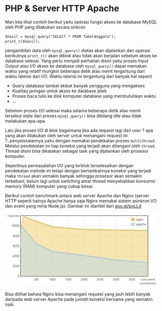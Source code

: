 # PHP & Server HTTP Apache

Mari kita lihat contoh berikut yaitu operasi fungsi akses ke database MySQL oleh PHP yang dilakukan secara sinkron

```text
$hasil = mysql_query("SELECT * FROM TabelAnggota");
print_r($hasil);
```

pengambilan data oleh `mysql_query()` diatas akan dijalankan dan operasi berikutnya `print_r()` akan diblok atau tidak akan berjalan sebelum akses ke database selesai. Yang perlu menjadi perhatian disini yaitu proses Input Output atau I/O akses ke database oleh `mysql_query()` dapat memakan waktu yang relatif mungkin beberapa detik atau menit tergantung dari waktu latensi dari I/O. Waktu latensi ini tergantung dari banyak hal seperti

* Query database lambat akibat banyak pengguna yang mengakses
* Kualitas jaringan untuk akses ke database jelek
* Proses baca tulis ke disk komputer database yang membutuhkan waktu
* ...

Sebelum proses I/O selesai maka selama beberapa detik atau menit tersebut state dari proses `mysql_query()` bisa dibilang idle atau tidak melakukan apa-apa.

Lalu jika proses I/O di blok bagaimana jika ada request lagi dari user ? apa yang akan dilakukan oleh server untuk menangani request ini ?..penyelesaiannya yaitu dengan memakai pendekatan proses `multithread`. Melalui pendekatan ini tiap koneksi yang terjadi akan ditangani oleh `thread`. Thread disini bisa dikatakan sebagai task yang dijalankan oleh prosesor komputer.

Sepertinya permasalahan I/O yang terblok terselesaikan dengan pendekatan metode ini tetapi dengan bertambahnya koneksi yang terjadi maka `thread` akan semakin banyak sehingga prosesor akan semakin terbebani, belum lagi untuk switching antar thread menyebabkan konsumsi memory \(RAM\) komputer yang cukup besar.

Berikut contoh benchmark antara web server Apache dan Nginx \(server HTTP seperti halnya Apache hanya saja Nginx memakai sistem asinkron I/O dan event yang mirip Node.js\). Gambar ini diambil dari [goo.gl/pvLL4](http://goo.gl/pvLL4)

![apache-vs-nginx-reqs-sec](../.gitbook/assets/nginx-apache-reqs-sec.png)

Bisa dilihat bahwa Nginx bisa menangani request yang jauh lebih banyak daripada web server Apache pada jumlah koneksi bersama yang semakin naik.

